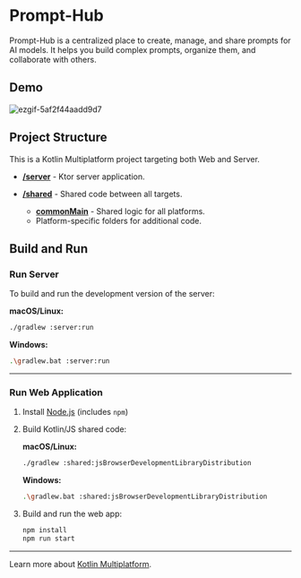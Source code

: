 # Prompt-Hub

Prompt-Hub is a centralized place to create, manage, and share prompts for AI models. It helps you build complex prompts, organize them, and collaborate with others.

## Demo

![ezgif-5af2f44aadd9d7](https://github.com/user-attachments/assets/59266d48-86be-4a76-ba17-9d480109c0e2)

## Project Structure

This is a Kotlin Multiplatform project targeting both Web and Server.

* **[/server](./server/src/main/kotlin)** - Ktor server application.
* **[/shared](./shared/src)** - Shared code between all targets.

  * **[commonMain](./shared/src/commonMain/kotlin)** - Shared logic for all platforms.
  * Platform-specific folders for additional code.

## Build and Run

### Run Server

To build and run the development version of the server:

**macOS/Linux:**

```bash
./gradlew :server:run
```

**Windows:**

```bash
.\gradlew.bat :server:run
```

---

### Run Web Application

1. Install [Node.js](https://nodejs.org/en/download) (includes `npm`)

2. Build Kotlin/JS shared code:

   **macOS/Linux:**

   ```bash
   ./gradlew :shared:jsBrowserDevelopmentLibraryDistribution
   ```

   **Windows:**

   ```bash
   .\gradlew.bat :shared:jsBrowserDevelopmentLibraryDistribution
   ```

3. Build and run the web app:

   ```bash
   npm install
   npm run start
   ```

---

Learn more about [Kotlin Multiplatform](https://www.jetbrains.com/help/kotlin-multiplatform-dev/get-started.html).
